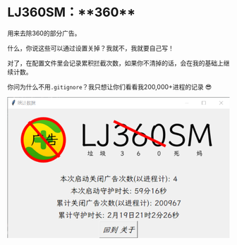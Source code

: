 # LJ360SM：\*\*360\*\*

用来去除360的部分广告。

什么，你说这些可以通过设置关掉？我就不，我就要自己写！

对了，在配置文件里会记录累积拦截次数，如果你不清掉的话，会在我的基础上继续计数。

你问为什么不用`.gitignore`？我只想让你们看看我200,000+进程的记录 :sunglasses:

![200967进程](image.png)